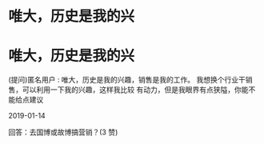 # 唯大，历史是我的兴

# 唯大，历史是我的兴

(提问)匿名用户 : 唯大，历史是我的兴趣，销售是我的工作。 我想换个行业干销售，可以利用一下我的兴趣，这样我比较 有动力，但是我眼界有点狭隘，你能不能给点建议

2019-01-14

回答：去国博或故博搞营销？(3 赞)